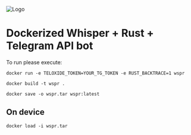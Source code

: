 ![Logo](http://url/to/img.png)

# Dockerized Whisper + Rust + Telegram API bot

To run please execute:

```shell
docker run -e TELOXIDE_TOKEN=YOUR_TG_TOKEN -e RUST_BACKTRACE=1 wspr
```

```shell
docker build -t wspr .
```

```shell
docker save -o wspr.tar wspr:latest
```

## On device

```shell
docker load -i wspr.tar
```

